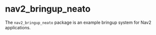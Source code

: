 # nav2_bringup_neato

The `nav2_bringup_neato` package is an example bringup system for Nav2 applications.
